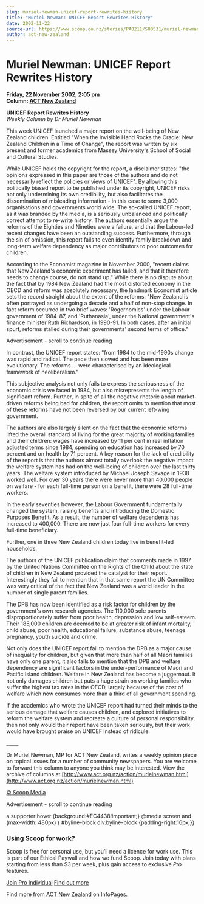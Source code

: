 ```yaml
---
slug: muriel-newman-unicef-report-rewrites-history
title: "Muriel Newman: UNICEF Report Rewrites History"
date: 2002-11-22
source-url: https://www.scoop.co.nz/stories/PA0211/S00531/muriel-newman-unicef-report-rewrites-history.htm
author: act-new-zealand
---
```

Muriel Newman: UNICEF Report Rewrites History
=============================================

**Friday, 22 November 2002, 2:05 pm**  
**Column: [ACT New Zealand](https://info.scoop.co.nz/ACT_New_Zealand)**

  
**UNICEF Report Rewrites History**  
_Weekly Column by Dr Muriel Newman_

This week UNICEF launched a major report on the well-being of New Zealand children. Entitled "When the Invisible Hand Rocks the Cradle: New Zealand Children in a Time of Change", the report was written by six present and former academics from Massey University's School of Social and Cultural Studies.

While UNICEF holds the copyright for the report, a disclaimer states: "the opinions expressed in this paper are those of the authors and do not necessarily reflect the policies or views of UNICEF". By allowing this politically biased report to be published under its copyright, UNICEF risks not only undermining its own credibility, but also facilitates the dissemination of misleading information - in this case to some 3,000 organisations and governments world wide. The so-called UNICEF report, as it was branded by the media, is a seriously unbalanced and politically correct attempt to re-write history. The authors essentially argue the reforms of the Eighties and Nineties were a failure, and that the Labour-led recent changes have been an outstanding success. Furthermore, through the sin of omission, this report fails to even identify family breakdown and long-term welfare dependency as major contributors to poor outcomes for children.

According to the Economist magazine in November 2000, "recent claims that New Zealand's economic experiment has failed, and that it therefore needs to change course, do not stand up." While there is no dispute about the fact that by 1984 New Zealand had the most distorted economy in the OECD and reform was absolutely necessary, the landmark Economist article sets the record straight about the extent of the reforms: "New Zealand is often portrayed as undergoing a decade and a half of non-stop change. In fact reform occurred in two brief waves: 'Rogernomics' under the Labour government of 1984-87, and 'Ruthanasia', under the National government's finance minister Ruth Richardson, in 1990-91. In both cases, after an initial spurt, reforms stalled during their governments' second terms of office."

Advertisement - scroll to continue reading





In contrast, the UNICEF report states: "from 1984 to the mid-1990s change was rapid and radical. The pace then slowed and has been more evolutionary. The reforms ... were characterised by an ideological framework of neoliberalism."

This subjective analysis not only fails to express the seriousness of the economic crisis we faced in 1984, but also misrepresents the length of significant reform. Further, in spite of all the negative rhetoric about market-driven reforms being bad for children, the report omits to mention that most of these reforms have not been reversed by our current left-wing government.

The authors are also largely silent on the fact that the economic reforms lifted the overall standard of living for the great majority of working families and their children: wages have increased by 11 per cent in real inflation adjusted terms since 1984, spending on education has increased by 70 percent and on health by 71 percent. A key reason for the lack of credibility of the report is that the authors almost totally overlook the negative impact the welfare system has had on the well-being of children over the last thirty years. The welfare system introduced by Michael Joseph Savage in 1938 worked well. For over 30 years there were never more than 40,000 people on welfare - for each full-time person on a benefit, there were 28 full-time workers.

In the early seventies however, the Labour Government fundamentally changed the system, raising benefits and introducing the Domestic Purposes Benefit. As a result, the number of welfare dependents has increased to 400,000. There are now just four full-time workers for every full-time beneficiary.

Further, one in three New Zealand children today live in benefit-led households.

The authors of the UNICEF publication claim that comments made in 1997 by the United Nations Committee on the Rights of the Child about the state of children in New Zealand provided the catalyst for their report. Interestingly they fail to mention that in that same report the UN Committee was very critical of the fact that New Zealand was a world leader in the number of single parent families.

The DPB has now been identified as a risk factor for children by the government's own research agencies. The 110,000 sole parents disproportionately suffer from poor health, depression and low self-esteem. Their 185,000 children are deemed to be at greater risk of infant mortality, child abuse, poor health, educational failure, substance abuse, teenage pregnancy, youth suicide and crime.

Not only does the UNICEF report fail to mention the DPB as a major cause of inequality for children, but given that more than half of all Maori families have only one parent, it also fails to mention that the DPB and welfare dependency are significant factors in the under-performance of Maori and Pacific Island children. Welfare in New Zealand has become a juggernaut. It not only damages children but puts a huge strain on working families who suffer the highest tax rates in the OECD, largely because of the cost of welfare which now consumes more than a third of all government spending.

If the academics who wrote the UNICEF report had turned their minds to the serious damage that welfare causes children, and explored initiatives to reform the welfare system and recreate a culture of personal responsibility, then not only would their report have been taken seriously, but their work would have brought praise on UNICEF instead of ridicule.

\_\_\_\_\_

Dr Muriel Newman, MP for ACT New Zealand, writes a weekly opinion piece on topical issues for a number of community newspapers. You are welcome to forward this column to anyone you think may be interested. View the archive of columns at [http://www.act.org.nz/action/murielnewman.html](http://www.act.org.nz/action/murielnewman.html)  

[© Scoop Media](http://www.scoop.co.nz/about/terms.html)  

Advertisement - scroll to continue reading



a.supporter:hover {background:#EC4438!important;} @media screen and (max-width: 480px) { #byline-block div.byline-block {padding-right:16px;}}

### Using Scoop for work?

Scoop is free for personal use, but you’ll need a licence for work use. This is part of our Ethical Paywall and how we fund Scoop. Join today with plans starting from less than $3 per week, plus gain access to exclusive _Pro_ features.  
  
[Join Pro Individual](https://pro.scoop.co.nz/Individual/?from=ProIn24) [Find out more](https://pro.scoop.co.nz/using-scoop-for-work/?from=ProIn24)

Find more from [ACT New Zealand](https://info.scoop.co.nz/ACT_New_Zealand) on InfoPages.